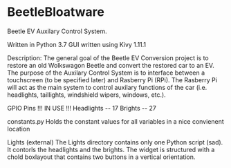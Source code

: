 # BeetleBloatware
Beetle EV Auxilary Control System.

Written in Python 3.7
GUI written using Kivy 1.11.1

Description:
The general goal of the Beetle EV Conversion project is to restore an old Wolkswagon Beetle and convert the restored car
to an EV. The purpose of the Auxilary Control System is to interface between a touchscreen (to be specified later) and 
Rasberry Pi (RPi). The Rasberry Pi will act as the main system to control auxilary functions of the car (i.e. headlights,
taillights, windshield wipers, windows, etc.). 

GPIO Pins !!! IN USE !!!
Headlights -- 17
Brights -- 27

constants.py
Holds the constant values for all variables in a nice convienent location

Lights (external)
The Lights directory contains only one Python script (sad). It contorls the headlights and the brights. The widget is
structured with a chold boxlayout that contains two buttons in a vertical orientation.
